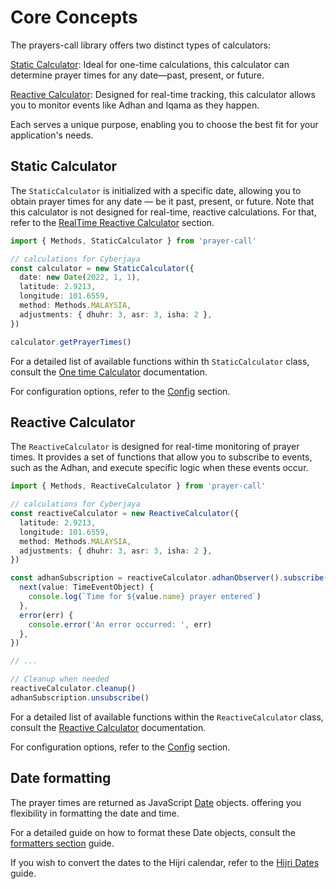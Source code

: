 # Core Concepts

The prayers-call library offers two distinct types of calculators:

[Static Calculator](#static-calculator): Ideal for one-time calculations, this calculator can determine prayer times for any date—past, present, or future.

[Reactive Calculator](#reactive-calculator): Designed for real-time tracking, this calculator allows you to monitor events like Adhan and Iqama as they happen.

Each serves a unique purpose, enabling you to choose the best fit for your application's needs.

## Static Calculator

The `StaticCalculator` is initialized with a specific date, allowing you to obtain prayer times for any date — be it past, present, or future. Note that this calculator is not designed for real-time, reactive calculations. For that, refer to the [RealTime Reactive Calculator](#reactive-calculator) section.

```ts
import { Methods, StaticCalculator } from 'prayer-call'

// calculations for Cyberjaya
const calculator = new StaticCalculator({
  date: new Date(2022, 1, 1),
  latitude: 2.9213,
  longitude: 101.6559,
  method: Methods.MALAYSIA,
  adjustments: { dhuhr: 3, asr: 3, isha: 2 },
})

calculator.getPrayerTimes()
```

For a detailed list of available functions within th `StaticCalculator` class, consult the [One time Calculator](./one-time-calculator.md) documentation.

For configuration options, refer to the [Config](../config.md) section.

## Reactive Calculator

The `ReactiveCalculator` is designed for real-time monitoring of prayer times. It provides a set of functions that allow you to subscribe to events, such as the Adhan, and execute specific logic when these events occur.

```ts
import { Methods, ReactiveCalculator } from 'prayer-call'

// calculations for Cyberjaya
const reactiveCalculator = new ReactiveCalculator({
  latitude: 2.9213,
  longitude: 101.6559,
  method: Methods.MALAYSIA,
  adjustments: { dhuhr: 3, asr: 3, isha: 2 },
})

const adhanSubscription = reactiveCalculator.adhanObserver().subscribe({
  next(value: TimeEventObject) {
    console.log(`Time for ${value.name} prayer entered`)
  },
  error(err) {
    console.error('An error occurred: ', err)
  },
})

// ...

// Cleanup when needed
reactiveCalculator.cleanup()
adhanSubscription.unsubscribe()
```

For a detailed list of available functions within the `ReactiveCalculator` class, consult the [Reactive Calculator](./reactive-calculator.md) documentation.

For configuration options, refer to the [Config](../config.md) section.

## Date formatting

The prayer times are returned as JavaScript [Date](https://developer.mozilla.org/en-US/docs/Web/JavaScript/Reference/Global_Objects/Date) objects. offering you flexibility in formatting the date and time.

For a detailed guide on how to format these Date objects, consult the [formatters section](./formatters.md) guide.

If you wish to convert the dates to the Hijri calendar, refer to the [Hijri Dates](./hijri.md) guide.
